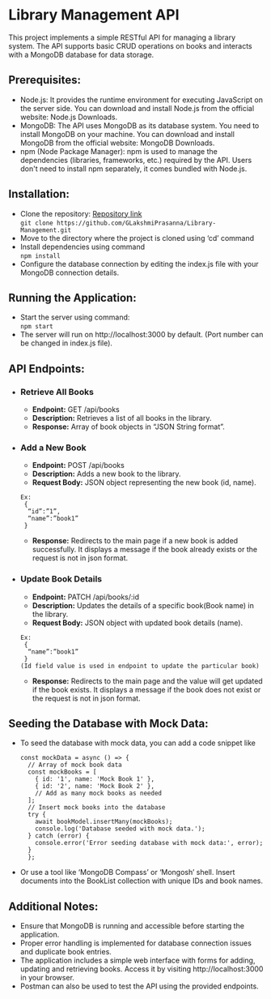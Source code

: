 # Library Management API

This project implements a simple RESTful API for managing a library system. The API supports basic CRUD operations on books and interacts with a MongoDB database for data storage.

## Prerequisites:
- Node.js: It provides the runtime environment for executing JavaScript on the server side. You can download and install Node.js from the official website: Node.js Downloads.
- MongoDB: The API uses MongoDB as its database system. You need to install MongoDB on your machine. You can download and install MongoDB from the official website: MongoDB Downloads.
- npm (Node Package Manager): npm is used to manage the dependencies (libraries, frameworks, etc.) required by the API. Users don't need to install npm separately, it comes bundled with Node.js.
## Installation:
- Clone the repository: [Repository link](https://github.com/GLakshmiPrasanna/Library-Management)
<br>`git clone https://github.com/GLakshmiPrasanna/Library-Management.git`
- Move to the directory where the project is cloned using ‘cd’ command
- Install dependencies using command
<br>`npm install`
- Configure the database connection by editing the index.js file with your MongoDB connection details.
## Running the Application:
- Start the server using command:
<br>`npm start`
- The server will run on http://localhost:3000 by default. (Port number can be changed in index.js file).

## API Endpoints:
- ### Retrieve All Books
  - **Endpoint:** GET /api/books
  - **Description:** Retrieves a list of all books in the library.
  - **Response:** Array of book objects in “JSON String format”.
- ### Add a New Book
  - **Endpoint:** POST /api/books 
  - **Description:** Adds a new book to the library.
  - **Request Body:** JSON object representing the new book (id, name).
  ```
  Ex:
   {
  	“id”:”1”,
  	“name”:”book1”
   }
  ```
  - **Response:** Redirects to the main page if a new book is added successfully. It displays a message if the book already exists or the request is not in json format. 
- ### Update Book Details
  - **Endpoint:** PATCH /api/books/:id
  - **Description:** Updates the details of a specific book(Book name) in the library.
  - **Request Body:** JSON object with updated book details (name).
  ```
  Ex:
   {
  	“name”:”book1”
   }
  (Id field value is used in endpoint to update the particular book)
  ```
  - **Response:** Redirects to the main page and the value will get updated if the book exists. It displays a message if the book does not exist or the request is not in json format. 
## Seeding the Database with Mock Data:
- To seed the database with mock data, you can add a code snippet like
  ```
  const mockData = async () => {
    // Array of mock book data
    const mockBooks = [
      { id: '1', name: 'Mock Book 1' },
      { id: '2', name: 'Mock Book 2' },
      // Add as many mock books as needed
    ];
    // Insert mock books into the database
    try {
      await bookModel.insertMany(mockBooks);
      console.log('Database seeded with mock data.');
    } catch (error) {
      console.error('Error seeding database with mock data:', error);
    }
    };
    ```
- Or use a tool like ‘MongoDB Compass’ or ‘Mongosh’ shell. Insert documents into the BookList collection with unique IDs and book names.
## Additional Notes:
- Ensure that MongoDB is running and accessible before starting the application.
- Proper error handling is implemented for database connection issues and duplicate book entries.
- The application includes a simple web interface with forms for adding, updating and retrieving books. Access it by visiting http://localhost:3000 in your browser.
- Postman can also be used to test the API using the provided endpoints.


